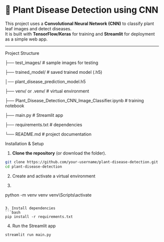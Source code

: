 # 🌱 Plant Disease Detection using CNN

This project uses a **Convolutional Neural Network (CNN)** to classify plant leaf images and detect diseases.  
It is built with **TensorFlow/Keras** for training and **Streamlit** for deployment as a simple web app.

---

 Project Structure

├── test_images/ # sample images for testing

├── trained_model/ # saved trained model (.h5)

│── plant_disease_prediction_model.h5

├── venv/ or .venv/ # virtual environment

├── Plant_Disease_Detection_CNN_Image_Classifier.ipynb # training notebook

├── main.py # Streamlit app

├── requirements.txt # dependencies

└── README.md # project documentation

Installation & Setup

1. **Clone the repository** (or download the folder).
```bash
git clone https://github.com/your-username/plant-disease-detection.git
cd plant-disease-detection
```
   
2. Create and activate a virtual environment
3. ```bash
python -m venv venv
venv\Scripts\activate
```

3. Install dependencies
```bash
pip install -r requirements.txt
```

4. Run the Streamlit app
```bash
streamlit run main.py
```





   
